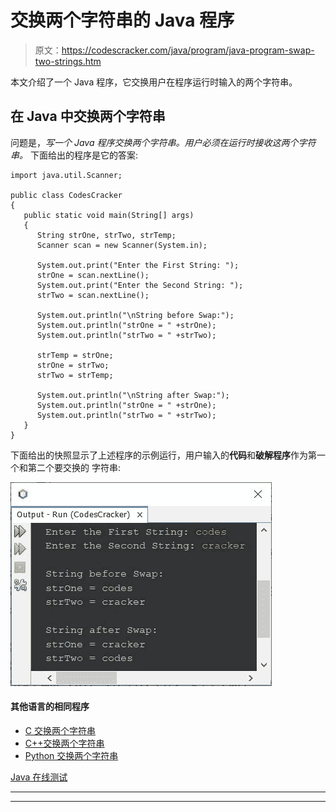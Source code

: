 # 交换两个字符串的 Java 程序

> 原文：<https://codescracker.com/java/program/java-program-swap-two-strings.htm>

本文介绍了一个 Java 程序，它交换用户在程序运行时输入的两个字符串。

## 在 Java 中交换两个字符串

问题是，*写一个 Java 程序交换两个字符串。用户必须在运行时接收这两个字符串。* 下面给出的程序是它的答案:

```
import java.util.Scanner;

public class CodesCracker
{
   public static void main(String[] args)
   {
      String strOne, strTwo, strTemp;
      Scanner scan = new Scanner(System.in);

      System.out.print("Enter the First String: ");
      strOne = scan.nextLine();
      System.out.print("Enter the Second String: ");
      strTwo = scan.nextLine();

      System.out.println("\nString before Swap:");
      System.out.println("strOne = " +strOne);
      System.out.println("strTwo = " +strTwo);

      strTemp = strOne;
      strOne = strTwo;
      strTwo = strTemp;

      System.out.println("\nString after Swap:");
      System.out.println("strOne = " +strOne);
      System.out.println("strTwo = " +strTwo);
   }
}
```

下面给出的快照显示了上述程序的示例运行，用户输入的**代码**和**破解程序**作为第一个和第二个要交换的 字符串:

![Java Program swap two strings](img/c3c3ed0ebdd06acfc90a830e66844a97.png)

#### 其他语言的相同程序

*   [C 交换两个字符串](/c/program/c-program-swap-two-strings.htm)
*   [C++交换两个字符串](/cpp/program/cpp-program-swap-two-strings.htm)
*   [Python 交换两个字符串](/python/program/python-program-swap-two-strings.htm)

[Java 在线测试](/exam/showtest.php?subid=1)

* * *

* * *